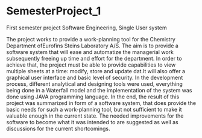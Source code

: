 # SemesterProject_1
First semester project Software Engineering, Single User system

The project works to provide a work-planning tool for the Chemistry Department ofEurofins Steins Laboratory A/S. 
The aim is to provide a software system that will ease and
automatize the managerial work subsequently freeing up time and effort for the department.
In order to achieve that, the project must be able to provide capabilities to view multiple
sheets at a time: modify, store and update dat.It will also offer a graphical user interface and basic level of security.
In the development process, different analytical and designing tools were used,
everything being done in a Waterfall model and the implementation of the system was
done using JAVA programming language.
In the end, the result of this project was summarized in form of a software system, that
does provide the basic needs for such a work-planning tool, but not sufficient to make it
valuable enough in the current state. The needed improvements for the software to become what
it was intended to are suggested as well as discussions for the current shortcomings.
